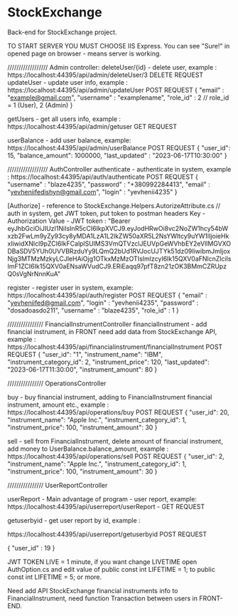# StockExchange
Back-end for StockExchange project.



TO START SERVER YOU MUST CHOOSE IIS Express. You can see "Sure!" in opened page on browser - means server is working.

//////////////////  Admin controller:
deleteUser/{id} - delete user, example : https://localhost:44395/api/admin/deleteUser/3 DELETE REQUEST
updateUser - update user info, example : 
https://localhost:44395/api/admin/updateUser POST REQUEST
{
  "email" : "example@gmail.com",
  "username" : "examplename",
  "role_id" : 2 // role_id = 1 (User), 2 (Admin)
}

getUsers - get all users info,  example :
https://localhost:44395/api/admin/getuser GET REQUEST

userBalance - add user balance, example: 
https://localhost:44395/api/admin/userBalance POST REQUEST
{
    "user_id": 15,
    "balance_amount": 1000000,
    "last_updated" : "2023-06-17T10:30:00"
}



//////////////////  AuthController
authenticate - authenticate in system, example : 
https://localhost:44395/api/auth/authenticate POST REQUEST
{
    "username" : "blaze4235",
    "password" : "+380992284413",
    "email" : "yevheniifedishyn@gmail.com",
    "login" : "yevhenii4235"
}

[Authorize] - reference to StockExchange.Helpers.AutorizeAttribute.cs // auth in system, get JWT token, put token to postman headers 
Key - Authorization Value - JWT token :  "Bearer eyJhbGciOiJIUzI1NiIsInR5cCI6IkpXVCJ9.eyJodHRwOi8vc2NoZW1hcy54bWxzb2FwLm9yZy93cy8yMDA1LzA1L2lkZW50aXR5L2NsYWltcy9uYW1lIjoieHkxIiwidXNlcl9pZCI6IkFCalplSUlMS3VmQTVzclJEUVpGeWVhbEY2eVllMGVXODBaSDV5YUh0UVVBRzduYy9LQmQ2bUd1RVJocUJTYk51dz09IiwibmJmIjoxNjg3MTMzMzkyLCJleHAiOjg1OTkxMzMzOTIsImlzcyI6Ik15QXV0aFNlcnZlciIsImF1ZCI6Ik15QXV0aENsaWVudCJ9.ERiEaqq97pfT8zn21zOK3BMmCZRUpzQ0sVgNrNnnKuA"

register - register user  in system, example: 
https://localhost:44395/api/auth/register POST REQUEST
{
    "email" : "yevheniifed@gmail.com",
    "login" : "yevhenii4235",
    "password" : "dosadoasdo211",
    "username" : "blaze4235",
    "role_id" : 1
}

//////////////// FinancialInstrumentController
financialInstrument - add financial instrument, in FRONT need add data from StockExchange API, example :
https://localhost:44395/api/financialinstrument/financialInstrument POST REQUEST
{
    "user_id": "1",
    "instrument_name": "IBM",
    "instrument_category_id": 2,
    "instrument_price": 120,
    "last_updated": "2023-06-17T11:30:00",
    "instrument_amount": 80
}

//////////////// OperationsController

buy - buy financial instrument, adding to FinancialInstrument financial instrument, amount etc., example : 
https://localhost:44395/api/operations/buy POST REQUEST 
{
  "user_id": 20,
  "instrument_name": "Apple Inc.",
  "instrument_category_id": 1,
  "instrument_price": 100,
  "instrument_amount": 30
}


sell - sell from FinancialInstrument, delete amount of financial instrument, add money to UserBalance.balance_amount, example :
https://localhost:44395/api/operations/sell POST REQUEST
{
  "user_id": 2,
  "instrument_name": "Apple Inc.",
  "instrument_category_id": 1,
  "instrument_price": 100,
  "instrument_amount": 30
}



//////////////// UserReportController 


userReport - Main advantage of program - user report, example:
https://localhost:44395/api/userreport/userReport - GET REQUEST

getuserbyid - get user report by id, example : 

https://localhost:44395/api/userreport/getuserbyid POST REQUEST

{
    "user_id" : 19
}

JWT TOKEN LIVE = 1 minute, if you want change LIVETIME open AuthOption.cs and edit value of public const int LIFETIME = 1; to public const int LIFETIME = 5; or more.

Need add API StockExchange financial instruments info to FinancialInstrument, need function Transaction between users in FRONT-END.





